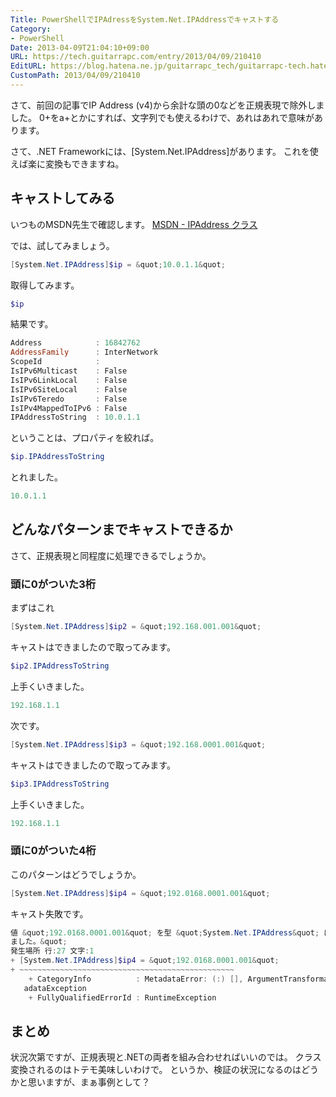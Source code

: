 ```yaml
---
Title: PowerShellでIPAdressをSystem.Net.IPAddressでキャストする
Category:
- PowerShell
Date: 2013-04-09T21:04:10+09:00
URL: https://tech.guitarrapc.com/entry/2013/04/09/210410
EditURL: https://blog.hatena.ne.jp/guitarrapc_tech/guitarrapc-tech.hatenablog.com/atom/entry/11696248318757675629
CustomPath: 2013/04/09/210410
---
```


さて、前回の記事でIP Address (v4)から余計な頭の0などを正規表現で除外しました。
0+をa+とかにすれば、文字列でも使えるわけで、あれはあれで意味があります。

さて、.NET Frameworkには、[System.Net.IPAddress]があります。
これを使えば楽に変換もできますね。



## キャストしてみる

いつものMSDN先生で確認します。
<a href="http://msdn.microsoft.com/ja-jp/library/system.net.ipaddress.aspx" target="_blank">MSDN - IPAddress クラス</a>

では、試してみましょう。

```ps1
[System.Net.IPAddress]$ip = &quot;10.0.1.1&quot;
```


取得してみます。

```ps1
$ip
```


結果です。

```ps1
Address            : 16842762
AddressFamily      : InterNetwork
ScopeId            :
IsIPv6Multicast    : False
IsIPv6LinkLocal    : False
IsIPv6SiteLocal    : False
IsIPv6Teredo       : False
IsIPv4MappedToIPv6 : False
IPAddressToString  : 10.0.1.1
```


ということは、プロパティを絞れば。

```ps1
$ip.IPAddressToString
```


とれました。

```ps1
10.0.1.1
```


## どんなパターンまでキャストできるか
さて、正規表現と同程度に処理できるでしょうか。

### 頭に0がついた3桁
まずはこれ

```ps1
[System.Net.IPAddress]$ip2 = &quot;192.168.001.001&quot;
```


キャストはできましたので取ってみます。

```ps1
$ip2.IPAddressToString
```


上手くいきました。

```ps1
192.168.1.1
```



次です。

```ps1
[System.Net.IPAddress]$ip3 = &quot;192.168.0001.001&quot;
```


キャストはできましたので取ってみます。

```ps1
$ip3.IPAddressToString
```


上手くいきました。

```ps1
192.168.1.1
```


### 頭に0がついた4桁
このパターンはどうでしょうか。


```ps1
[System.Net.IPAddress]$ip4 = &quot;192.0168.0001.001&quot;
```


キャスト失敗です。

```ps1
値 &quot;192.0168.0001.001&quot; を型 &quot;System.Net.IPAddress&quot; に変換できません。エラー: &quot;無効な IP アドレスが指定され
ました。&quot;
発生場所 行:27 文字:1
+ [System.Net.IPAddress]$ip4 = &quot;192.0168.0001.001&quot;
+ ~~~~~~~~~~~~~~~~~~~~~~~~~~~~~~~~~~~~~~~~~~~~~~~~
    + CategoryInfo          : MetadataError: (:) [], ArgumentTransformationMet
   adataException
    + FullyQualifiedErrorId : RuntimeException
```



## まとめ
状況次第ですが、正規表現と.NETの両者を組み合わせればいいのでは。
クラス変換されるのはトテモ美味しいわけで。
というか、検証の状況になるのはどうかと思いますが、まぁ事例として？
